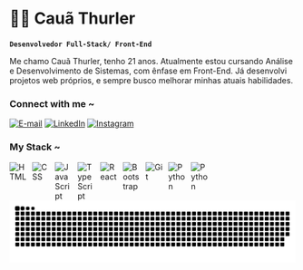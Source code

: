# 👨‍💻 Cauã Thurler 

**`Desenvolvedor Full-Stack/ Front-End`**

Me chamo Cauã Thurler, tenho 21 anos. Atualmente estou cursando Análise e Desenvolvimento de
Sistemas, com ênfase em Front-End. Já desenvolvi projetos web próprios, e sempre
busco melhorar minhas atuais habilidades. 

### Connect with me ~
[![E-mail](https://img.shields.io/badge/-Email-000?style=for-the-badge&logo=microsoft-outlook&logoColor=FF00F6&color:FFF)](eu.ctpa2003@gmail.com)
[![LinkedIn](https://img.shields.io/badge/-LinkedIn-000?style=for-the-badge&logo=linkedin&logoColor=FF00F6&color:FFF)](https://www.linkedin.com/in/cauã-thurler)
[![Instagram](https://img.shields.io/badge/-Instagram-000?style=for-the-badge&logo=instagram&logoColor=FF00F6&color:FFF)](https://www.instagram.com/thurler.png/)


### My Stack ~

<img
  align="left"
  alt="HTML"
  title="HTML"
  width="30px"
  style="padding-right: 10px"
  src="https://cdn.jsdelivr.net/gh/devicons/devicon@latest/icons/html5/html5-original.svg"
/>
<img
  align="left"
  alt="CSS"
  title="CSS"
  width="30px"
  style="padding-right: 10px"
  src="https://cdn.jsdelivr.net/gh/devicons/devicon@latest/icons/css3/css3-original.svg"
/>
<img
  align="left"
  alt="JavaScript"
  title="JavaScript"
  width="30px"
  style="padding-right: 10px"
  src="https://cdn.jsdelivr.net/gh/devicons/devicon@latest/icons/javascript/javascript-original.svg"
/>
<img
  align="left"
  alt="TypeScript"
  title="TypeScript"
  width="30px"
  style="padding-right: 10px"
  src="https://cdn.jsdelivr.net/gh/devicons/devicon@latest/icons/typescript/typescript-original.svg"
/>
<img
  align="left"
  alt="React"
  title="React"
  width="30px"
  style="padding-right: 10px"
  src="https://cdn.jsdelivr.net/gh/devicons/devicon@latest/icons/react/react-original.svg"
/>
<img
  align="left"
  alt="Bootstrap"
  title="Bootstrap"
  width="30px"
  style="padding-right: 10px"
  src="https://cdn.jsdelivr.net/gh/devicons/devicon@latest/icons/bootstrap/bootstrap-original.svg"
/>
<img
  align="left"
  alt="Git"
  title="Git"
  width="30px"
  style="padding-right: 10px"
  src="https://cdn.jsdelivr.net/gh/devicons/devicon@latest/icons/git/git-original.svg"
/>
<img
  align="left"
  alt="Python"
  title="Python"
  width="30px"
  style="padding-right: 10px"
  src="https://cdn.jsdelivr.net/gh/devicons/devicon@latest/icons/python/python-original.svg"
/>

<img
  align="left"
  alt="Python"
  title="Python"
  width="30px"
  style="padding-right: 10px"
  src="https://cdn.jsdelivr.net/gh/devicons/devicon@latest/icons/wordpress/wordpress-plain.svg"
/>


<br />
<br />

<picture align="center">
  <source
    media="(prefers-color-scheme: dark)"
    srcset="
      https://raw.githubusercontent.com/mari4souza/mari4souza/output/github-contribution-grid-snake-dark.svg
    "
  />
  <source
    media="(prefers-color-scheme: light)"
    srcset="
      https://raw.githubusercontent.com/mari4souza/mari4souza/output/github-contribution-grid-snake-dark.svg
    "
  />
  <img
    align="center"
    alt="github contribution grid snake animation"
    src="https://raw.githubusercontent.com/mari4souza/mari4souza/output/github-contribution-grid-snake.svg"
  />
</picture>
